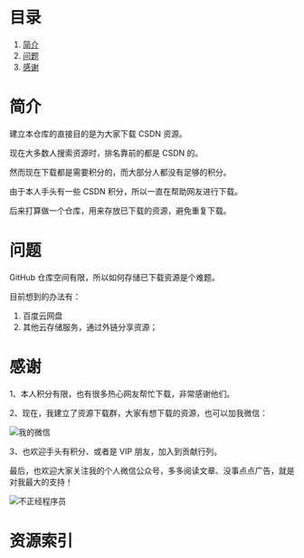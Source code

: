 # 目录

1. [简介](#简介)
2. [问题](#问题)
3. [感谢](#感谢)

# 简介

建立本仓库的直接目的是为大家下载 CSDN 资源。

现在大多数人搜索资源时，排名靠前的都是 CSDN 的。

然而现在下载都是需要积分的，而大部分人都没有足够的积分。

由于本人手头有一些 CSDN 积分，所以一直在帮助网友进行下载。

后来打算做一个仓库，用来存放已下载的资源，避免重复下载。

# 问题

GitHub 仓库空间有限，所以如何存储已下载资源是个难题。

目前想到的办法有：

1. 百度云网盘
2. 其他云存储服务，通过外链分享资源；

# 感谢

1、本人积分有限，也有很多热心网友帮忙下载，非常感谢他们。

2、现在，我建立了资源下载群，大家有想下载的资源，也可以加我微信：

![我的微信](https://blog-1254259578.cos.ap-shanghai.myqcloud.com/picgo/hoxis.jpg)

3、也欢迎手头有积分、或者是 VIP 朋友，加入到贡献行列。

最后，也欢迎大家关注我的个人微信公众号，多多阅读文章、没事点点广告，就是对我最大的支持！

![不正经程序员](https://blog-1254259578.cos.ap-shanghai.myqcloud.com/picgo/wechat-qcode可用.jpg)

# 资源索引


